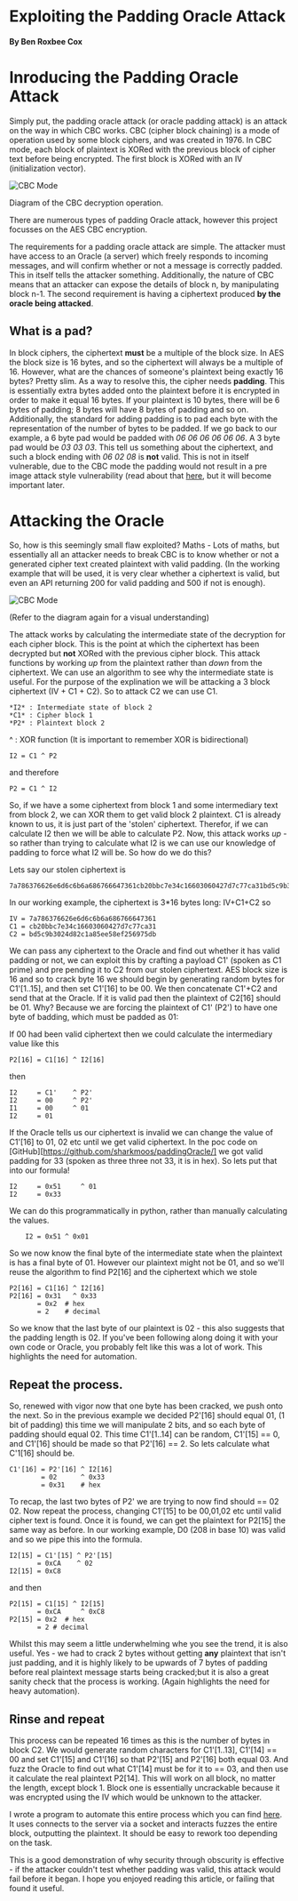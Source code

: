 # Exploiting the Padding Oracle Attack
#### By Ben Roxbee Cox

# Inroducing the Padding Oracle Attack

Simply put, the padding oracle attack (or oracle padding attack) is an attack on the way in which CBC works. CBC (cipher block chaining) is a mode of operation used by some block ciphers, and was created in 1976. In CBC mode, each block of plaintext is XORed with the previous block of cipher text before being encrypted. The first block is XORed with an IV (initialization vector).

![CBC Mode](/images/cbc2.png)

Diagram of the CBC decryption operation.

There are numerous types of padding Oracle attack, however this project focusses on the AES CBC encryption.

The requirements for a padding oracle attack are simple. The attacker must have access to an Oracle (a server) which freely responds to incoming messages, and will confirm whether or not a message is correctly padded. This in itself tells the attacker something. Additionally, the nature of CBC means that an attacker can expose the details of block n, by manipulating block n-1. The second requirement is having a ciphertext produced **by the oracle being attacked**.

## What is a pad?

In block ciphers, the ciphertext **must** be a multiple of the block size. In AES the block size is 16 bytes, and so the ciphertext will always be a multiple of 16. However, what are the chances of someone's plaintext being exactly 16 bytes? Pretty slim. As a way to resolve this, the cipher needs **padding**. This is essentially extra bytes added onto the plaintext before it is encrypted in order to make it equal 16 bytes. If your plaintext is 10 bytes, there will be 6 bytes of padding; 8 bytes will have 8 bytes of padding and so on. Additionally, the standard for adding padding is to pad each byte with the representation of the number of bytes to be padded. If we go back to our example, a 6 byte pad would be padded with *06 06 06 06 06 06*. A 3 byte pad would be *03 03 03*. This tell us something about the ciphertext, and such a block ending with *06 02 08* is **not** valid. This is not in itself vulnerable, due to the CBC mode the padding would not result in a pre image attack style vulnerability (read about that [here](https://en.wikipedia.org/wiki/Preimage_attack), but it will become important later.

# Attacking the Oracle

So, how is this seemingly small flaw exploited? Maths - Lots of maths, but essentially all an attacker needs to break CBC is to know whether or not a generated cipher text created plaintext with valid padding. (In the working example that will be used, it is very clear whether a ciphertext is valid, but even an API returning 200 for valid padding and 500 if not is enough).

![CBC Mode](/images/cbc.png)

(Refer to the diagram again for a visual understanding)

The attack works by calculating the intermediate state of the decryption for each cipher block. This is the point at which the ciphertext has been decrypted but **not** XORed with the previous cipher block. This attack functions by working *up* from the plaintext rather than *down* from the ciphertext. We can use an algorithm to see why the intermediate state is useful. For the purpose of the explination we will be attacking a 3 block ciphertext (IV + C1 + C2). So to attack C2 we can use C1.

    *I2* : Intermediate state of block 2
    *C1* : Cipher block 1
    *P2* : Plaintext block 2

^    : XOR function (It is important to remember XOR is bidirectional)

    I2 = C1 ^ P2

and therefore

    P2 = C1 ^ I2

So, if we have a some ciphertext from block 1 and some intermediary text from block 2, we can XOR them to get valid block 2 plaintext. C1 is already known to us, it is just part of the 'stolen' ciphertext. Therefor, if we can calculate I2 then we will be able to calculate P2. Now, this attack works *up* - so rather than trying to calculate what I2 is we can use our knowledge of padding to force what I2 will be. So how do we do this? 

Lets say our stolen ciphertext is

    7a786376626e6d6c6b6a686766647361cb20bbc7e34c16603060427d7c77ca31bd5c9b3024d82c1a85ee58ef256975db

In our working example, the ciphertext is 3*16 bytes long: IV+C1+C2 so

    IV = 7a786376626e6d6c6b6a686766647361
    C1 = cb20bbc7e34c16603060427d7c77ca31
    C2 = bd5c9b3024d82c1a85ee58ef256975db

We can pass any ciphertext to the Oracle and find out whether it has valid padding or not, we can exploit this  by crafting a payload C1' (spoken as C1 prime) and pre pending it to C2 from our stolen ciphertext. AES block size is 16 and so to crack byte 16 we should begin by generating random bytes for C1'[1..15], and then set C1'[16] to be 00. We then concatenate C1'+C2 and send that at the Oracle. If it is valid  pad then the plaintext of C2[16] should be 01. Why? Because we are forcing the plaintext of C1' (P2') to have one byte of badding, which must be padded as 01:

If 00 had been valid ciphertext then we could calculate the intermediary value like this

    P2[16] = C1[16] ^ I2[16]

then
    
    I2     = C1'    ^ P2'
    I2     = 00     ^ P2'
    I1     = 00     ^ 01   
    I2     = 01 

If the Oracle tells us our ciphertext is invalid we can change the value of C1'[16] to 01, 02 etc until we get valid ciphertext. In the poc code on [GitHub][https://github.com/sharkmoos/paddingOracle/] we got valid padding for 33 (spoken as three three not 33, it is in hex). So lets put that into our formula!

    I2     = 0x51     ^ 01
    I2     = 0x33

We can do this programmatically in python, rather than manually calculating the values. 

        I2 = 0x51 ^ 0x01

So we now know the final byte of the intermediate state when the plaintext is has a final byte of 01. However our plaintext might not be 01, and so we'll reuse the algorithm to find P2[16] and the ciphertext which we stole

    P2[16] = C1[16] ^ I2[16]
    P2[16] = 0x31   ^ 0x33
           = 0x2  # hex
           = 2    # decimal

So we know that the last byte of our plaintext is 02 - this also suggests that the padding length is 02. If you've been following along doing it with your own code or Oracle, you probably felt like this was a lot of work. This highlights the need for automation.

## Repeat the process.

So, renewed with vigor now that one byte has been cracked, we push onto the next. So in the previous example we decided P2'[16] should equal 01, (1 bit of padding) this time we will manipulate 2 bits, and so each byte of padding should equal 02. This time C1'[1..14] can be random, C1'[15] == 0, and C1'[16] should be made so that P2'[16] == 2. So lets calculate what C'1[16] should be.

    C1'[16] = P2'[16] ^ I2[16]
            = 02      ^ 0x33
            = 0x31    # hex  

To recap, the last two bytes of P2' we are trying to now find should == 02 02. Now repeat the process, changing C1'[15] to be 00,01,02 etc until valid cipher text is found. Once it is found, we can get the plaintext for P2[15] the same way as before. In our working example, D0 (208 in base 10) was valid and so we pipe this into the formula.

    I2[15] = C1'[15] ^ P2'[15] 
           = 0xCA    ^ 02
    I2[15] = 0xC8

and then

    P2[15] = C1[15] ^ I2[15]
           = 0xCA     ^ 0xC8
    P2[15] = 0x2  # hex
           = 2 # decimal

Whilst this may seem a little underwhelming whe you see the trend, it is also useful. Yes - we had to crack 2 bytes without getting **any** plaintext that isn't just padding, and it is highly likely to be upwards of 7 bytes of padding before real plaintext message starts being cracked;but it is also a great sanity check that the process is working. (Again highlights the need for heavy automation). 

## Rinse and repeat

This process can be repeated 16 times as this is the number of bytes in block C2. We would generate random characters for C1'[1..13], C1'[14] == 00 and set C1'[15] and C1'[16] so that P2'[15] and P2'[16] both equal 03. And fuzz the Oracle to find out what C1'[14] must be for it to == 03, and then use it calculate the real plaintext P2[14]. This will work on all block, no matter the length, except block 1. Block one is essentially uncrackable because it was encrypted using the IV which would be unknown to the attacker.

I wrote a program to automate this entire process which you can find [here](https://github.com/sharkmoos/paddingOracle/blob/main/automated.py). It uses connects to the server via a socket and interacts fuzzes the entire block, outputting the plaintext. It should be easy to rework too depending on the task.

This is a good demonstration of why security through obscurity is effective - if the attacker couldn't test whether padding was valid, this attack would fail before it began. I hope you enjoyed reading this article, or failing that found it useful. 
